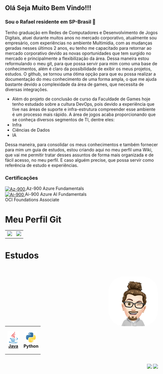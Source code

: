 ## Olá Seja Muito Bem Vindo!!! 
### Sou o Rafael residente em SP-Brasil 👋
Tenho graduação em Redes de Computadores e Desenvolvimento de Jogos Digitais, atuei durante muitos anos no mercado corporativo, atualmente sou empresário, com experiências no ambiente Multimidia, com as mudanças geradas nesses últimos 2 anos, eu tenho me capacitado para retornar ao mercado corporativo devido as novas oportunidades que tem surgido no mercado e principalmente a flexibilização da área. 
Dessa maneira estou reformulando o meu git, para que possa servir para mim como uma base de conhecimentos, além é claro da possíbilidade de exibir os meus projetos, estudos. 
O github, se tornou uma ótima opção para que eu possa realizar a documentação do meu conhecimento de uma forma ampla, o que me ajuda bastante devido a complexidade da área de games, que necessita de diversas integrações. 
- Além do projeto de conclusão de curso da Faculdade de Games hoje tenho estudado sobre a cultura DevOps, pois devido a experiência que tive nas áreas de suporte e infra-estrutura compreender esse ambiente é um processo mais rápido. 
A área de jogos acaba proporcionando que se conheça diversos segmentos de TI, dentre eles:
- Infra
- Ciências de Dados
- IA

Dessa maneira, para consolidar os meus conhecimentos e também fornecer para mim um guia de estudos, estou criando aqui no meu perfil uma Wiki, que vai me permitir tratar desses assuntos de forma mais organizada e de fácil acesso, no meu perfil. E caso alguém precise, que possa servir como referência de estudo e experiências.

### Certificações
<a href="https://www.credly.com/badges/3cd635da-6949-4f29-882a-a3062ec06a89"><img align="center" alt="Az-900" height="40" width="40" src="https://images.credly.com/size/110x110/images/4136ced8-75d5-4afb-8677-40b6236e2672/azure-ai-fundamentals-600x600.png"> </a> Az-900 Azure Fundamentals<br />
<a href="https://www.credly.com/badges/e2f283f7-fb24-4a67-8d69-fdf91dedef57"><img align="center" alt="Ai-900" height="40" width="40" src="https://images.credly.com/size/110x110/images/4136ced8-75d5-4afb-8677-40b6236e2672/azure-ai-fundamentals-600x600.png"> </a> Ai-900 Azure AI Fundamentals<br />
<a href="https://catalog-education.oracle.com/pls/certview/sharebadge?id=9A9C9CCBCF10527F109828507B6D056BA5EB2906FF7FC5261726889A6E22E17A" height="40" width="40" src="https://github.com/leafar3103/leafar3103/blob/main/Badges/102_Oracle_Cloud_Infrastructure_Foundations_Associate.png"> </a> OCI Foundations Associate<br />

<h1> Meu Perfil Git</h1>
<div style="display: inline_block" align="center">
  <table>
    <tr>
  
  <td><a href="#"><img height="180em" src="https://github-readme-stats.vercel.app/api?username=leafar3103&show_icons=true&theme=dark&include_all_commits=true&count_private=true"/></a></td>
  <td><a href="#"><img height="180em" src="https://github-readme-stats.vercel.app/api/top-langs/?username=leafar3103&layout=compact&langs_count=7&theme=dark"/></a></td>
 </tr>
</table>
</div>
  
  <h1>Estudos</h1>
<div style="display: inline_block"><br>
  <!-- <img align="center" alt="Rafa-Js" height="30" width="40" src="https://raw.githubusercontent.com/devicons/devicon/master/icons/javascript/javascript-plain.svg"> -->
<table border="0">
 <tr>
  <td><p align="center"> <a href="https://github.com/leafar3103/Estudo/tree/master/Java"><img align="center" alt="Java" height="40" width="40" src="https://github.com/devicons/devicon/blob/master/icons/java/java-original.svg"><br /> <b>Java</b></a></p></td>
  <td><p align="center"> <img align="center" alt="Python" height="40" width="40" src="https://raw.githubusercontent.com/devicons/devicon/master/icons/python/python-original.svg"><br /><b>Python</b></p></td>
  <!--<td><img align="center" alt="AWS" height="30" width="40" src="https://github.com/devicons/devicon/blob/master/icons/amazonwebservices/amazonwebservices-original.svg"></td>
  <td><img align="center" alt="Az-900" height="30" width="40" src="https://github.com/devicons/devicon/blob/master/icons/azure/azure-original.svg"></td>
  <td><img align="center" alt="Csharp" height="30" width="40" src="https://raw.githubusercontent.com/devicons/devicon/master/icons/csharp/csharp-original.svg"></td>-->
 <br /> <img align="right" alt="Rafa-pic" height="163" style="border-radius:50px;" src="https://github.com/leafar3103/leafar3103/blob/main/Perfil-png-github.png">
  </tr>
</table>
</div>
<div align="right" style="display: inline_block">

 <br />
 <a href = "mailto:rafaelferreira.3103@gmail.com" ><img src="https://img.shields.io/badge/-Gmail-%23333?style=for-the-badge&logo=gmail&logoColor=white" target="_blank"></a>
 <a href="https://www.linkedin.com/in/rafael-de-oliveira-ferreira" target="blank"><img src="https://img.shields.io/badge/-LinkedIn-%230077B5?style=for-the-badge&logo=linkedin&logoColor=white" target="_blank"></a>
 
</div>  


